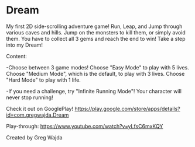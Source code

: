 # Dream
My first 2D side-scrolling adventure game! Run, Leap, and Jump through various caves and hills. 
Jump on the monsters to kill them, or simply avoid them. You have to collect all 3 gems and
reach the end to win! Take a step into my Dream!

Content:

-Choose between 3 game modes! Choose "Easy Mode" to play with 5 lives. Choose "Medium Mode",
which is the default, to play with 3 lives. Choose "Hard Mode" to play with 1 life.

-If you need a challenge, try "Infinite Running Mode"! Your character will never stop running!

Check it out on GooglePlay! https://play.google.com/store/apps/details?id=com.gregwajda.Dream 

Play-through: https://www.youtube.com/watch?v=yLfsC6mxKQY

Created by Greg Wajda

